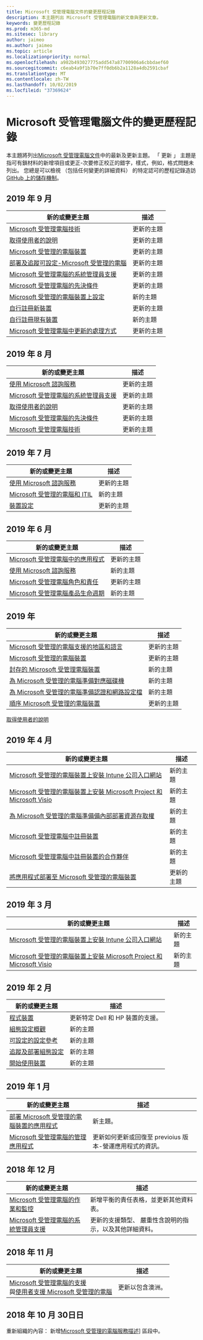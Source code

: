 ```yaml
---
title: Microsoft 受管理電腦文件的變更歷程記錄
description: 本主題列出 Microsoft 受管理電腦的新文章與更新文章。
keywords: 變更歷程記錄
ms.prod: m365-md
ms.sitesec: library
author: jaimeo
ms.author: jaimeo
ms.topic: article
ms.localizationpriority: normal
ms.openlocfilehash: a982b493027775add547a87700906a6cbbdaef60
ms.sourcegitcommit: c6eab4a9f1b70e7ff0db6b2a1128a4db2591cbaf
ms.translationtype: MT
ms.contentlocale: zh-TW
ms.lasthandoff: 10/02/2019
ms.locfileid: "37369624"
---
```

# <a name="change-history-for-microsoft-managed-desktop-documentation"></a>Microsoft 受管理電腦文件的變更歷程記錄

本主題將列出[Microsoft 受管理電腦文件](index.yml)中的最新及更新主題。 「 更新 」 主題是指可有鎖材料的新增項目或更正-次要修正校正的錯字，樣式，例如，格式問題未列出。 您總是可以檢視 （包括任何變更的詳細資料） 的特定認可的歷程記錄造訪[GitHub 上的儲存機制](https://github.com/MicrosoftDocs/microsoft-365-docs/tree/public/microsoft-365/managed-desktop)。

## <a name="september-2019"></a>2019 年 9 月
新的或變更主題 | 描述
--- | ---
[Microsoft 受管理電腦技術](intro/technologies.md) | 更新的主題
[取得使用者的說明](working-with-managed-desktop/end-user-support.md) | 更新的主題
[Microsoft 受管理的電腦裝置](service-description/device-list.md) | 更新的主題
[部署及追蹤可設定-Microsoft 受管理的電腦](working-with-managed-desktop/config-setting-deploy.md) | 更新的主題
[Microsoft 受管理電腦的系統管理員支援](working-with-managed-desktop/admin-support.md) | 更新的主題
[Microsoft 受管理電腦的先決條件](get-ready/prerequisites.md) | 更新的主題
[Microsoft 受管理的電腦裝置上設定](get-started/set-up-devices.md) | 新的主題
[自行註冊新裝置](get-started/register-devices-self.md) | 更新的主題
[自行註冊現有裝置](get-started/register-reused-devices-self.md) | 新的主題
[Microsoft 受管理電腦中更新的處理方式](service-description/updates.md) | 更新的主題

## <a name="august-2019"></a>2019 年 8 月
新的或變更主題 | 描述
--- | ---
[使用 Microsoft 諮詢服務](get-ready/apps-mcs.md) | 更新的主題
[Microsoft 受管理電腦的系統管理員支援](working-with-managed-desktop/admin-support.md) | 更新的主題
[取得使用者的說明](working-with-managed-desktop/end-user-support.md) | 更新的主題
[Microsoft 受管理電腦的先決條件](get-ready/prerequisites.md) | 更新的主題
[Microsoft 受管理電腦技術](intro/technologies.md) | 更新的主題



## <a name="july-2019"></a>2019 年 7 月
新的或變更主題 | 描述
--- | ---
[使用 Microsoft 諮詢服務](get-ready/apps-mcs.md) | 更新的主題
[Microsoft 受管理的電腦和 ITIL](MMD-and-ITSM.md) | 新的主題
[裝置設定](service-description/device-policies.md) | 更新的主題


## <a name="june-2019"></a>2019 年 6 月
新的或變更主題 | 描述
--- | ---
[Microsoft 受管理電腦中的應用程式](get-ready/apps.md) | 更新的主題
[使用 Microsoft 諮詢服務](get-ready/apps-mcs.md) | 新的主題
[Microsoft 受管理電腦角色和責任](intro/roles-and-responsibilities.md) | 更新的主題
[Microsoft 受管理電腦產品生命週期](service-description/device-lifecycle.md) | 新的主題



## <a name="may-2019"></a>2019 年
新的或變更主題 | 描述
--- | ---
[Microsoft 受管理的電腦支援的地區和語言](service-description/regions-languages.md) | 更新的主題
[Microsoft 受管理的電腦裝置](service-description/device-list.md) | 更新的主題
[封存的 Microsoft 受管理電腦裝置](service-description/archived-device-list.md) | 新的主題
[為 Microsoft 受管理的電腦準備對應磁碟機](get-ready/mapped-drives.md) | 新的主題
[為 Microsoft 受管理的電腦準備認證和網路設定檔](get-ready/certs-wifi-lan.md) | 新的主題
[順序 Microsoft 受管理的電腦裝置](get-started/devices.md) | 更新的主題
[取得使用者的說明](working-with-managed-desktop/end-user-support.md)

## <a name="april-2019"></a>2019 年 4 月
新的或變更主題 | 描述
--- | ---
[Microsoft 受管理的電腦裝置上安裝 Intune 公司入口網站](get-started/company-portal.md) | 新的主題
[Microsoft 受管理的電腦裝置上安裝 Microsoft Project 和 Microsoft Visio](get-started/project-visio.md) | 新的主題 
[為 Microsoft 受管理的電腦準備備內部部署資源存取權](get-ready/authentication.md) | 新的主題
[Microsoft 受管理電腦中註冊裝置](get-started/register-devices-self.md) | 新的主題
[Microsoft 受管理電腦中註冊裝置的合作夥伴](get-started/register-devices-partner.md) | 新的主題
[將應用程式部署至 Microsoft 受管理的電腦裝置](get-started/deploy-apps.md) | 更新的主題

## <a name="march-2019"></a>2019 年 3 月
新的或變更主題 | 描述
--- | ---
[Microsoft 受管理的電腦裝置上安裝 Intune 公司入口網站](get-started/company-portal.md) | 新的主題
[Microsoft 受管理的電腦裝置上安裝 Microsoft Project 和 Microsoft Visio](get-started/project-visio.md) | 新的主題

## <a name="february-2019"></a>2019 年 2 月
新的或變更主題 | 描述
--- | ---
[程式裝置](service-description/device-list.md) | 更新特定 Dell 和 HP 裝置的支援。
[組態設定概觀](working-with-managed-desktop/config-setting-overview.md) | 新的主題
[可設定的設定參考](working-with-managed-desktop/config-setting-ref.md) | 新的主題
[追蹤及部署組態設定](working-with-managed-desktop/config-setting-deploy.md) | 新的主題
[開始使用裝置](get-started/get-started-devices.md) | 新的主題

## <a name="january-2019"></a>2019 年 1 月
新的或變更主題 | 描述
--- | ---
[部署 Microsoft 受管理的電腦裝置的應用程式](get-started/deploy-apps.md) | 新主題。
[Microsoft 受管理電腦的管理應用程式](working-with-managed-desktop/manage-apps.md) | 更新如何更新或回復至 previoius 版本-營運應用程式的資訊。 

## <a name="december-2018"></a>2018 年 12 月
新的或變更主題 | 描述
--- | ---
[Microsoft 受管理電腦的作業和監控](service-description/operations-and-monitoring.md) | 新增平衡的責任表格，並更新其他資料表。
[Microsoft 受管理電腦的系統管理員支援](working-with-managed-desktop/admin-support.md) | 更新的支援類型、 嚴重性含說明的指示，以及其他詳細資料。

## <a name="november-2018"></a>2018 年 11 月

新的或變更主題 | 描述
--- | ---
[Microsoft 受管理電腦的支援](service-description/support.md)<br />與[使用者支援 Microsoft 受管理的電腦](working-with-managed-desktop/end-user-support.md) | 更新以包含澳洲。

## <a name="october-30-2018"></a>2018 年 10 月 30日日
重新組織的內容： 新增[Microsoft 受管理的電腦服務描述](service-description/index.md)] 區段中。 

